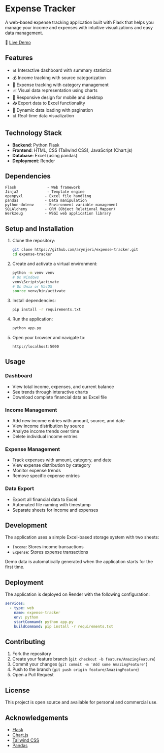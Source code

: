 # Expense Tracker

A web-based expense tracking application built with Flask that helps you manage your income and expenses with intuitive visualizations and easy data management.

🔗 [Live Demo](https://expense-tracker-jso9.onrender.com/)

## Features

- 📊 Interactive dashboard with summary statistics
- 💰 Income tracking with source categorization
- 💸 Expense tracking with category management
- 📈 Visual data representation using charts
- 📱 Responsive design for mobile and desktop
- 📥 Export data to Excel functionality
- 🔄 Dynamic data loading with pagination
- 📊 Real-time data visualization

## Technology Stack

- **Backend**: Python Flask
- **Frontend**: HTML, CSS (Tailwind CSS), JavaScript (Chart.js)
- **Database**: Excel (using pandas)
- **Deployment**: Render

## Dependencies

```plaintext
Flask              - Web framework
Jinja2             - Template engine
openpyxl          - Excel file handling
pandas            - Data manipulation
python-dotenv     - Environment variable management
SQLAlchemy        - ORM (Object Relational Mapper)
Werkzeug          - WSGI web application library
```

## Setup and Installation

1. Clone the repository:
   ```bash
   git clone https://github.com/arynjeri/expense-tracker.git
   cd expense-tracker
   ```

2. Create and activate a virtual environment:
   ```bash
   python -m venv venv
   # On Windows
   venv\Scripts\activate
   # On Unix or MacOS
   source venv/bin/activate
   ```

3. Install dependencies:
   ```bash
   pip install -r requirements.txt
   ```

4. Run the application:
   ```bash
   python app.py
   ```

5. Open your browser and navigate to:
   ```
   http://localhost:5000
   ```

## Usage

### Dashboard
- View total income, expenses, and current balance
- See trends through interactive charts
- Download complete financial data as Excel file

### Income Management
- Add new income entries with amount, source, and date
- View income distribution by source
- Analyze income trends over time
- Delete individual income entries

### Expense Management
- Track expenses with amount, category, and date
- View expense distribution by category
- Monitor expense trends
- Remove specific expense entries

### Data Export
- Export all financial data to Excel
- Automated file naming with timestamp
- Separate sheets for income and expenses

## Development

The application uses a simple Excel-based storage system with two sheets:
- `Income`: Stores income transactions
- `Expense`: Stores expense transactions

Demo data is automatically generated when the application starts for the first time.

## Deployment

The application is deployed on Render with the following configuration:

```yaml
services:
  - type: web
    name: expense-tracker
    env: python
    startCommand: python app.py
    buildCommand: pip install -r requirements.txt
```

## Contributing

1. Fork the repository
2. Create your feature branch (`git checkout -b feature/AmazingFeature`)
3. Commit your changes (`git commit -m 'Add some AmazingFeature'`)
4. Push to the branch (`git push origin feature/AmazingFeature`)
5. Open a Pull Request

## License

This project is open source and available for personal and commercial use.

## Acknowledgements

- [Flask](https://flask.palletsprojects.com/)
- [Chart.js](https://www.chartjs.org/)
- [Tailwind CSS](https://tailwindcss.com/)
- [Pandas](https://pandas.pydata.org/)
